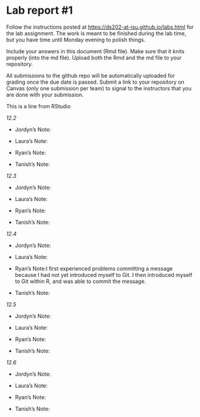 
<!-- README.md is generated from README.Rmd. Please edit the README.Rmd file -->

# Lab report \#1

Follow the instructions posted at
<https://ds202-at-isu.github.io/labs.html> for the lab assignment. The
work is meant to be finished during the lab time, but you have time
until Monday evening to polish things.

Include your answers in this document (Rmd file). Make sure that it
knits properly (into the md file). Upload both the Rmd and the md file
to your repository.

All submissions to the github repo will be automatically uploaded for
grading once the due date is passed. Submit a link to your repository on
Canvas (only one submission per team) to signal to the instructors that
you are done with your submission.

This is a line from RStudio

*12.2*

- Jordyn’s Note:

- Laura’s Note:

- Ryan’s Note:

- Tanish’s Note:

*12.3*

- Jordyn’s Note:

- Laura’s Note:

- Ryan’s Note:

- Tanish’s Note:

*12.4*

- Jordyn’s Note:

- Laura’s Note:

- Ryan’s Note:I first experienced problems committing a message because
  I had not yet introduced myself to Git. I then introduced myself to
  Git within R, and was able to commit the message.

- Tanish’s Note:

*12.5*

- Jordyn’s Note:

- Laura’s Note:

- Ryan’s Note:

- Tanish’s Note:

*12.6*

- Jordyn’s Note:

- Laura’s Note:

- Ryan’s Note:

- Tanish’s Note:
